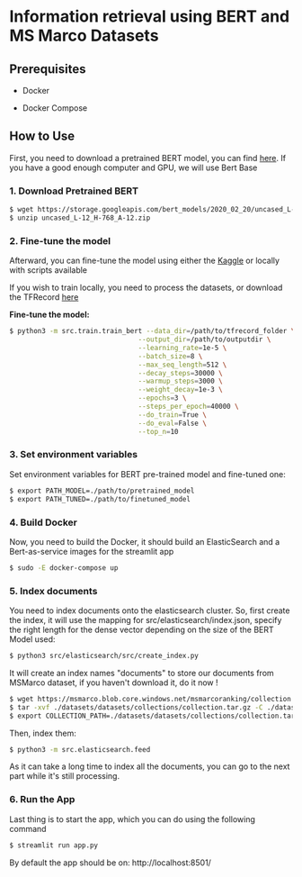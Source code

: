 # Information retrieval using BERT and MS Marco Datasets

## Prerequisites

- Docker

- Docker Compose

## How to Use

First, you need to download a pretrained BERT model, you can find [here](https://github.com/google-research/bert). If you have a good enough computer and GPU, we will use Bert Base

### 1. Download Pretrained BERT

```bash
$ wget https://storage.googleapis.com/bert_models/2020_02_20/uncased_L-12_H-768_A-12.zip
$ unzip uncased_L-12_H-768_A-12.zip
```

### 2. Fine-tune the model

Afterward, you can fine-tune the model using either the [Kaggle](https://www.kaggle.com/lemartiens/ranking-msmarco/notebook) or locally with scripts available

If you wish to train locally, you need to process the datasets, or download the TFRecord [here](www.kaggle.com/dataset/7d81e21833a9844c5434e40fc51b25d9c2b7f6fb2e823052e9c3a55150b4251d)

**Fine-tune the model:**

```bash
$ python3 -m src.train.train_bert --data_dir=/path/to/tfrecord_folder \
                                --output_dir=/path/to/outputdir \
                                --learning_rate=1e-5 \
                                --batch_size=8 \
                                --max_seq_length=512 \
                                --decay_steps=30000 \
                                --warmup_steps=3000 \
                                --weight_decay=1e-3 \
                                --epochs=3 \
                                --steps_per_epoch=40000 \
                                --do_train=True \
                                --do_eval=False \
                                --top_n=10
```

### 3. Set environment variables

Set environment variables for BERT pre-trained model and fine-tuned one:

```bash
$ export PATH_MODEL=./path/to/pretrained_model
$ export PATH_TUNED=./path/to/finetuned_model
```

### 4. Build Docker

Now, you need to build the Docker, it should build an ElasticSearch and a Bert-as-service images for the streamlit app

```bash
$ sudo -E docker-compose up
```

### 5. Index documents

You need to index documents onto the elasticsearch cluster. So, first create the index, it will use the mapping for src/elasticsearch/index.json, specify the right length for the dense vector depending on the size of the BERT Model used:

```bash
$ python3 src/elasticsearch/src/create_index.py
```

It will create an index names "documents" to store our documents from MSMarco dataset, if you haven't download it, do it now !

```bash
$ wget https://msmarco.blob.core.windows.net/msmarcoranking/collection.tar.gz -P ./datasets/datasets/collections
$ tar -xvf ./datasets/datasets/collections/collection.tar.gz -C ./datasets/datasets/collections/collection.tar.gz
$ export COLLECTION_PATH=./datasets/datasets/collections/collection.tar.gz
```
Then, index them:

```bash 
$ python3 -m src.elasticsearch.feed
```
As it can take a long time to index all the documents, you can go to the next part while it's still processing.

### 6. Run the App

Last thing is to start the app, which you can do using the following command

```bash
$ streamlit run app.py
```

By default the app should be on: http://localhost:8501/


